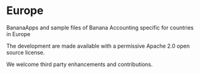 # Europe

BananaApps and sample files of Banana Accounting specific for countries in Europe

The development are made available with a permissive Apache 2.0 open source license.

We welcome third party enhancements and contributions.

